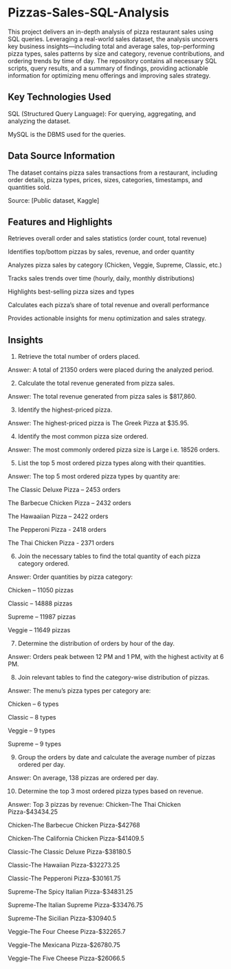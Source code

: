 # Pizzas-Sales-SQL-Analysis
This project delivers an in-depth analysis of pizza restaurant sales using SQL queries. Leveraging a real-world sales dataset, the analysis uncovers key business insights—including total and average sales, top-performing pizza types, sales patterns by size and category, revenue contributions, and ordering trends by time of day. The repository contains all necessary SQL scripts, query results, and a summary of findings, providing actionable information for optimizing menu offerings and improving sales strategy.
## Key Technologies Used
SQL (Structured Query Language): For querying, aggregating, and analyzing the dataset.

 MySQL is the DBMS used for the queries.
 
## Data Source Information
The dataset contains pizza sales transactions from a restaurant, including order details, pizza types, prices, sizes, categories, timestamps, and quantities sold.

Source: [Public dataset, Kaggle]

## Features and Highlights
Retrieves overall order and sales statistics (order count, total revenue)

Identifies top/bottom pizzas by sales, revenue, and order quantity

Analyzes pizza sales by category (Chicken, Veggie, Supreme, Classic, etc.)

Tracks sales trends over time (hourly, daily, monthly distributions)

Highlights best-selling pizza sizes and types

Calculates each pizza’s share of total revenue and overall performance

Provides actionable insights for menu optimization and sales strategy.
## Insights
1. Retrieve the total number of orders placed.

Answer:
A total of 21350 orders were placed during the analyzed period.

2. Calculate the total revenue generated from pizza sales.
   
Answer:
The total revenue generated from pizza sales is $817,860.

3. Identify the highest-priced pizza.
   
Answer:
The highest-priced pizza is The Greek Pizza at $35.95.

4. Identify the most common pizza size ordered.
   
Answer:
The most commonly ordered pizza size is Large i.e. 18526 orders.

5. List the top 5 most ordered pizza types along with their quantities.
    
Answer:
The top 5 most ordered pizza types by quantity are:

The Classic Deluxe Pizza – 2453 orders

The Barbecue Chicken Pizza – 2432 orders

The Hawaaiian Pizza – 2422 orders

The Pepperoni Pizza - 2418 orders

The Thai Chicken Pizza - 2371 orders

6. Join the necessary tables to find the total quantity of each pizza category ordered.
   
Answer:
Order quantities by pizza category:

Chicken – 11050 pizzas

Classic – 14888 pizzas

Supreme – 11987 pizzas

Veggie – 11649 pizzas

7. Determine the distribution of orders by hour of the day.
   
Answer:
Orders peak between 12 PM and 1 PM, with the highest activity at 6 PM.

8. Join relevant tables to find the category-wise distribution of pizzas.
    
Answer:
The menu’s pizza types per category are:

Chicken – 6 types

Classic – 8 types

Veggie – 9 types

Supreme – 9 types

9. Group the orders by date and calculate the average number of pizzas ordered per day.
    
Answer:
On average, 138 pizzas are ordered per day.

10. Determine the top 3 most ordered pizza types based on revenue.
    
Answer:
Top 3 pizzas by revenue:
Chicken-The Thai Chicken Pizza-$43434.25

Chicken-The Barbecue Chicken Pizza-$42768

Chicken-The California Chicken Pizza-$41409.5

Classic-The Classic Deluxe Pizza-$38180.5

Classic-The Hawaiian Pizza-$32273.25

Classic-The Pepperoni Pizza-$30161.75

Supreme-The Spicy Italian Pizza-$34831.25

Supreme-The Italian Supreme Pizza-$33476.75

Supreme-The Sicilian Pizza-$30940.5

Veggie-The Four Cheese Pizza-$32265.7

Veggie-The Mexicana Pizza-$26780.75

Veggie-The Five Cheese Pizza-$26066.5

